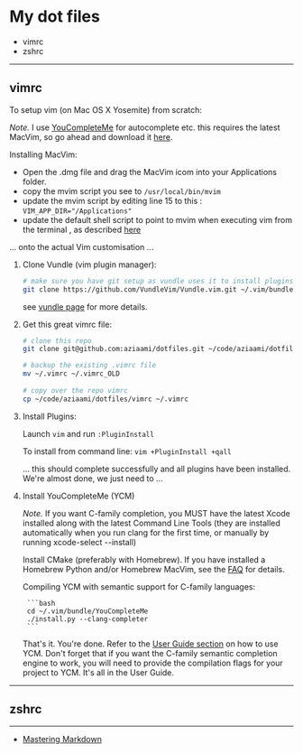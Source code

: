 # My dot files

* vimrc
* zshrc

-------

## vimrc 

To setup vim (on Mac OS X Yosemite) from scratch:

*Note.* I use [YouCompleteMe](http://valloric.github.io/YouCompleteMe/#mac-os-x) for autocomplete etc. this requires the latest MacVim, so go ahead and download it [here](https://github.com/macvim-dev/macvim/releases). 

Installing MacVim:
 - Open the .dmg file and drag the MacVim icom into your Applications folder. 
 - copy the mvim script you see to `/usr/local/bin/mvim`
 - update the mvim script by editing line 15 to this : `VIM_APP_DIR="/Applications"`
 - update the default shell script to point to mvim when executing vim from the terminal , as described [here](http://stackoverflow.com/questions/7211820/update-built-in-vim-on-mac-os-x)
 
... onto the actual Vim customisation ... 

1. Clone Vundle (vim plugin manager):

    ```bash
    # make sure you have git setup as vundle uses it to install plugins
    git clone https://github.com/VundleVim/Vundle.vim.git ~/.vim/bundle/Vundle.vim
    ```
    see [vundle page](https://github.com/VundleVim/Vundle.vim) for more details.


2. Get this great vimrc file: 
         
    ```bash 
    # clone this repo
    git clone git@github.com:aziaami/dotfiles.git ~/code/aziaami/dotfiles

    # backup the existing .vimrc file
    mv ~/.vimrc ~/.vimrc_OLD
        
    # copy over the repo vimrc
    cp ~/code/aziaami/dotfiles/vimrc ~/.vimrc
    ```

3. Install Plugins:

    Launch `vim` and run `:PluginInstall`

    To install from command line: `vim +PluginInstall +qall`

    ... this should complete successfully and all plugins have been installed. We're almost done, we just need to ...


4. Install YouCompleteMe (YCM)

    *Note.* If you want C-family completion, you MUST have the latest Xcode installed along with the latest Command Line Tools (they are installed automatically when you run clang for the first time, or manually by running xcode-select --install)

    Install CMake (preferably with Homebrew). If you have installed a Homebrew Python and/or Homebrew MacVim, see the [FAQ](http://valloric.github.io/YouCompleteMe/#faq) for details.

    Compiling YCM with semantic support for C-family languages:
    
        ```bash
        cd ~/.vim/bundle/YouCompleteMe
        ./install.py --clang-completer
        ```

    That's it. You're done. Refer to the [User Guide section](http://valloric.github.io/YouCompleteMe/#user-guide) on how to use YCM. Don't forget that if you want the C-family semantic completion engine to work, you will need to provide the compilation flags for your project to YCM. It's all in the User Guide.

--------

## zshrc

--------

- [Mastering Markdown](https://guides.github.com/features/mastering-markdown/)
